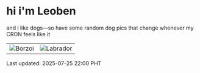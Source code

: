# hi i'm Leoben

and i like dogs—so have some random dog pics that change whenever my CRON feels like it

|  |  |
|--------|----------|
| ![Borzoi](https://random-dog-vercel.vercel.app/api/random-borzoi?v=1753452004) | ![Labrador](https://random-dog-vercel.vercel.app/api/random-labrador?v=1753452004) |

Last updated: 2025-07-25 22:00 PHT

